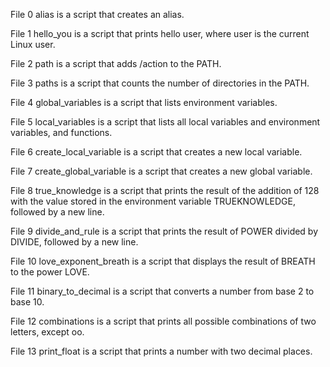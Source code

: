 File 0 alias is a script that creates an alias.

File 1 hello_you is a script that prints hello user, where user is the current Linux user.

File 2 path is a script that adds /action to the PATH.

File 3 paths is a script that counts the number of directories in the PATH.

File 4 global_variables is a script that lists environment variables.

File 5 local_variables is a script that lists all local variables and environment variables, and functions.

File 6 create_local_variable is a script that creates a new local variable.

File 7 create_global_variable is a script that creates a new global variable.

File 8 true_knowledge is a script that prints the result of the addition of 128 with the value stored in the environment variable TRUEKNOWLEDGE, followed by a new line.

File 9 divide_and_rule is a script that prints the result of POWER divided by DIVIDE, followed by a new line.

File 10 love_exponent_breath is a script that displays the result of BREATH to the power LOVE.

File 11 binary_to_decimal is a script that converts a number from base 2 to base 10.

File 12 combinations is a script that prints all possible combinations of two letters, except oo.

File 13 print_float is a script that prints a number with two decimal places.
